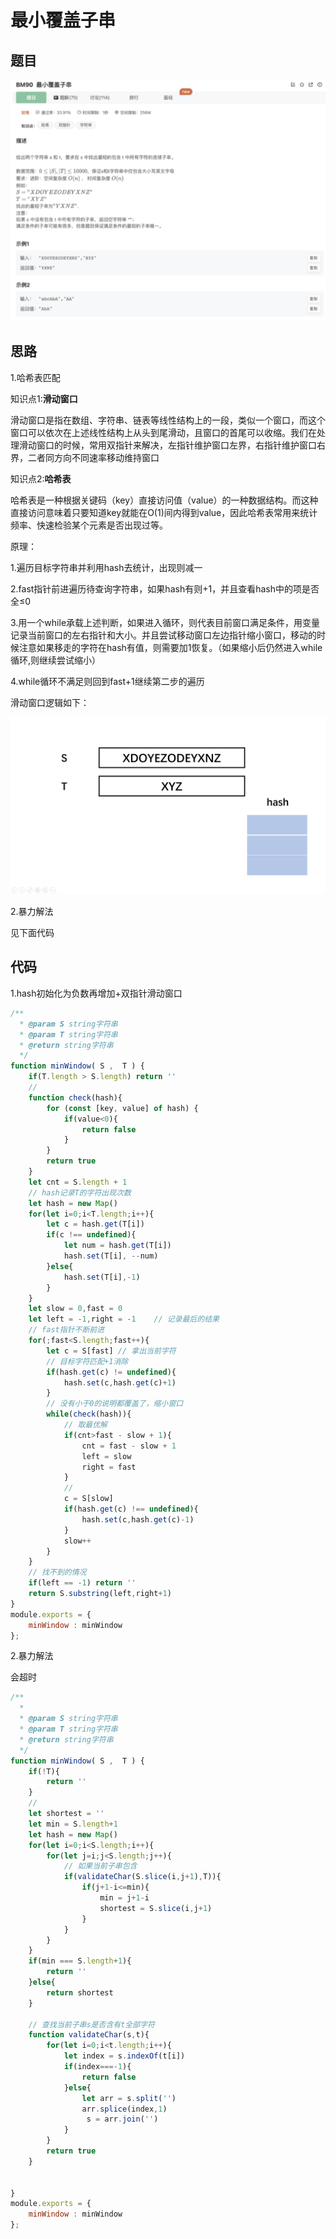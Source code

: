 # 最小覆盖子串

## 题目

![image-20230118234207827](image/image-20230118234207827.png)





## 思路

1.哈希表匹配

知识点1:**滑动窗口**

滑动窗口是指在数组、字符串、链表等线性结构上的一段，类似一个窗口，而这个窗口可以依次在上述线性结构上从头到尾滑动，且窗口的首尾可以收缩。我们在处理滑动窗口的时候，常用双指针来解决，左指针维护窗口左界，右指针维护窗口右界，二者同方向不同速率移动维持窗口

知识点2:**哈希表**

哈希表是一种根据关键码（key）直接访问值（value）的一种数据结构。而这种直接访问意味着只要知道key就能在O(1)间内得到value，因此哈希表常用来统计频率、快速检验某个元素是否出现过等。

原理：

1.遍历目标字符串并利用hash去统计，出现则减一

2.fast指针前进遍历待查询字符串，如果hash有则+1，并且查看hash中的项是否全≤0

3.用一个while承载上述判断，如果进入循环，则代表目前窗口满足条件，用变量记录当前窗口的左右指针和大小。并且尝试移动窗口左边指针缩小窗口，移动的时候注意如果移走的字符在hash有值，则需要加1恢复。（如果缩小后仍然进入while循环,则继续尝试缩小）

4.while循环不满足则回到fast+1继续第二步的遍历

滑动窗口逻辑如下：

![](image/C29F1669954BE771F72C67F5269D6ADC.gif)

2.暴力解法

见下面代码

## 代码

1.hash初始化为负数再增加+双指针滑动窗口

```jsx
/**
  * @param S string字符串 
  * @param T string字符串 
  * @return string字符串
  */
function minWindow( S ,  T ) {
    if(T.length > S.length) return ''
    // 
    function check(hash){
        for (const [key, value] of hash) {
            if(value<0){
                return false
            }
        }
        return true
    }
    let cnt = S.length + 1
    // hash记录T的字符出现次数
    let hash = new Map()
    for(let i=0;i<T.length;i++){
        let c = hash.get(T[i])
        if(c !== undefined){
            let num = hash.get(T[i])
            hash.set(T[i], --num)
        }else{
            hash.set(T[i],-1)
        }     
    }
    let slow = 0,fast = 0
    let left = -1,right = -1    // 记录最后的结果
    // fast指针不断前进
    for(;fast<S.length;fast++){
        let c = S[fast] // 拿出当前字符
        // 目标字符匹配+1消除
        if(hash.get(c) != undefined){
            hash.set(c,hash.get(c)+1)
        } 
        // 没有小于0的说明都覆盖了，缩小窗口
        while(check(hash)){
            // 取最优解
            if(cnt>fast - slow + 1){
                cnt = fast - slow + 1
                left = slow
                right = fast
            }
            // 
            c = S[slow]
            if(hash.get(c) !== undefined){
                hash.set(c,hash.get(c)-1) 
            } 
            slow++
        }
    }
    // 找不到的情况
    if(left == -1) return ''
    return S.substring(left,right+1)
}
module.exports = {
    minWindow : minWindow
};
```

2.暴力解法

会超时

```jsx
/**
  * 
  * @param S string字符串 
  * @param T string字符串 
  * @return string字符串
  */
function minWindow( S ,  T ) {
    if(!T){
        return ''
    }
    // 
    let shortest = ''
    let min = S.length+1
    let hash = new Map()
    for(let i=0;i<S.length;i++){
        for(let j=i;j<S.length;j++){
            // 如果当前子串包含
            if(validateChar(S.slice(i,j+1),T)){
                if(j+1-i<=min){
                    min = j+1-i
                    shortest = S.slice(i,j+1)
                }
            }
        }
    }
    if(min === S.length+1){
        return ''
    }else{
        return shortest
    }

    // 查找当前子串s是否含有t全部字符
    function validateChar(s,t){
        for(let i=0;i<t.length;i++){
            let index = s.indexOf(t[i])
            if(index===-1){
                return false
            }else{
                let arr = s.split('')
                arr.splice(index,1)
                 s = arr.join('')
            }
        }
        return true
    }
    

}
module.exports = {
    minWindow : minWindow
};
```
